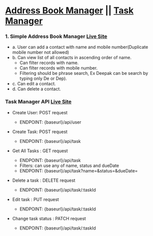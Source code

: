 # [Address Book Manager](https://address-book-by-rakibul-wdp.netlify.app) || [Task Manager](https://task-manager-api-rakibul-wdp.onrender.com)
### 1. Simple Address Book Manager [Live Site](https://address-book-by-rakibul-wdp.netlify.app)
- a. User can add a contact with name and mobile number(Duplicate mobile number not allowed)
- b. Can view list of all contacts in ascending order of name.
  - Can filter records with name.
  - Can filter records with mobile number.
  - Filtering should be phrase search, Ex Deepak can be search by typing only De or Dep).
- c. Can edit a contact.
- d. Can delete a contact.

### Task Manager API [Live Site](https://task-manager-api-rakibul-wdp.onrender.com)
- Create User: POST request
  - ENDPOINT: {baseurl}/api/user

- Create Task: POST request
  - ENDPOINT: {baseurl}/api/task

- Get All Tasks : GET request
  - ENDPOINT: {baseurl}/api/task
  - Filters: can use any of name, status and dueDate
  - ENDPOINT: {baseurl}/api/task?name=<name>&status=<status>&dueDate=<due date>

- Delete a task : DELETE request
  - ENDPOINT: {baseurl}/api/task/:taskId
  
- Edit task : PUT request
  - ENDPOINT: {baseurl}/api/task/:taskId
  
- Change task status : PATCH request
  - ENDPOINT: {baseurl}/api/task/:taskId
